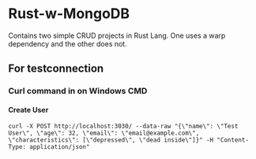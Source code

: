 # Rust-w-MongoDB
Contains two simple CRUD projects in Rust Lang. One uses a warp dependency and the other does not.

## For testconnection

### Curl command in on Windows CMD

#### Create User
```
curl -X POST http://localhost:3030/ --data-raw "{\"name\": \"Test User\", \"age\": 32, \"email\": \"email@example.com\", \"characteristics\": [\"depressed\", \"dead inside\"]}" -H "Content-Type: application/json"
```
